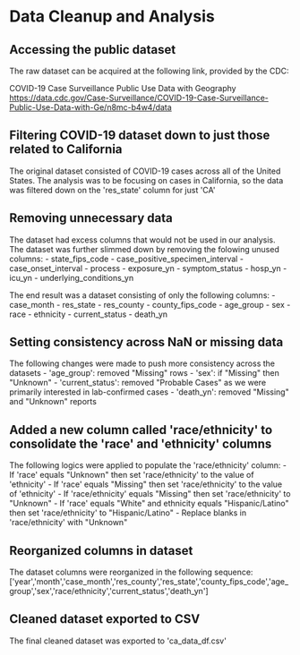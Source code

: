 # **Data Cleanup and Analysis**


## Accessing the public dataset
The raw dataset can be acquired at the following link, provided by the CDC:

COVID-19 Case Surveillance Public Use Data with Geography
https://data.cdc.gov/Case-Surveillance/COVID-19-Case-Surveillance-Public-Use-Data-with-Ge/n8mc-b4w4/data


## Filtering COVID-19 dataset down to just those related to California
The original dataset consisted of COVID-19 cases across all of the United States.
The analysis was to be focusing on cases in California, so the data was filtered down on the 'res_state' column for just 'CA'


## Removing unnecessary data
The dataset had excess columns that would not be used in our analysis.
The dataset was further slimmed down by removing the folowing unused columns:
    - state_fips_code
    - case_positive_specimen_interval
    - case_onset_interval
    - process
    - exposure_yn
    - symptom_status
    - hosp_yn
    - icu_yn
    - underlying_conditions_yn

The end result was a dataset consisting of only the following columns:
    - case_month
    - res_state
    - res_county
    - county_fips_code
    - age_group
    - sex
    - race
    - ethnicity
    - current_status
    - death_yn


## Setting consistency across NaN or missing data
The following changes were made to push more consistency across the datasets
    - 'age_group': removed "Missing" rows
    - 'sex': if "Missing" then "Unknown"
    - 'current_status': removed "Probable Cases" as we were primarily interested in lab-confirmed cases
    - 'death_yn': removed "Missing" and "Unknown" reports


## Added a new column called 'race/ethnicity' to consolidate the 'race' and 'ethnicity' columns
The following logics were applied to populate the 'race/ethnicity' column:
    - If 'race' equals "Unknown" then set 'race/ethnicity' to the value of 'ethnicity'
    - If 'race' equals "Missing" then set 'race/ethnicity' to the value of 'ethnicity'
    - If 'race/ethnicity' equals "Missing" then set 'race/ethnicity' to "Unknown"
    - If 'race' equals "White" and ethnicity equals "Hispanic/Latino" then set 'race/ethnicity' to "Hispanic/Latino"
    - Replace blanks in 'race/ethnicity' with "Unknown"
    
    
## Reorganized columns in dataset
The dataset columns were reorganized in the following sequence:
    ['year','month','case_month','res_county','res_state','county_fips_code','age_group','sex','race/ethnicity','current_status','death_yn']
    

## Cleaned dataset exported to CSV
The final cleaned dataset was exported to 'ca_data_df.csv'